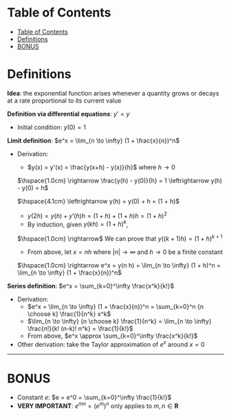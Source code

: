 <!-- TOC titleSize:1 tabSpaces:2 depthFrom:1 depthTo:6 withLinks:1 updateOnSave:1 orderedList:0 skip:0 title:1 charForUnorderedList:* -->
# Table of Contents
- [Table of Contents](#table-of-contents)
- [Definitions](#definitions)
- [BONUS](#bonus)
<!-- /TOC -->

# Definitions
**Idea**: the exponential function arises whenever a quantity grows or decays at a rate proportional to its current value

**Definition via differential equations**: $y' = y$
* Initial condition: $y(0) = 1$

**Limit definition**: $e^x = \lim_{n \to \infty} (1 + \frac{x}{n})^n$
* Derivation:
  * $y(x) = y'(x) = \frac{y(x+h) - y(x)}{h}$ where $h \to 0$
  
  $\hspace{1.0cm} \rightarrow \frac{y(h) - y(0)}{h} = 1 \leftrightarrow y(h) - y(0) = h$
  
  $\hspace{4.1cm} \leftrightarrow y(h) = y(0) + h = (1 + h)$
  * $y(2h) = y(h) + y'(h) h = (1 + h) + (1 + h) h = (1 + h)^2$
  * By induction, given $y(kh) = (1 + h)^k$, 
  
  $\hspace{1.0cm} \rightarrow$ We can prove that $y((k+1)h) = (1 + h)^{k+1}$
  * From above, let $x = n h$ where $|n| \to \infty$ and $h \to 0$ be a finite constant
  
  $\hspace{1.0cm} \rightarrow e^x = y(n h) = \lim_{n \to \infty} (1 + h)^n = \lim_{n \to \infty} (1 + \frac{x}{n})^n$

**Series definition**: $e^x = \sum_{k=0}^\infty \frac{x^k}{k!}$
* Derivation:
  * $e^x = \lim_{n \to \infty} (1 + \frac{x}{n})^n = \sum_{k=0}^n {n \choose k} \frac{1}{n^k} x^k$
  * $\lim_{n \to \infty} {n \choose k} \frac{1}{n^k} = \lim_{n \to \infty} \frac{n!}{k! (n-k)! n^k} = \frac{1}{k!}$
  * From above, $e^x \approx \sum_{k=0}^\infty \frac{x^k}{k!}$
* Other derivation: take the Taylor approximation of $e^x$ around $x = 0$

---

# BONUS
* Constant $e$: $e = e^0 = \sum_{k=0}^\infty \frac{1}{k!}$
* **VERY IMPORTANT**: $e^{m n} = (e^m)^n$ only applies to $m, n \in \textbf{R}$